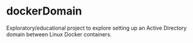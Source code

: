 # dockerDomain
Exploratory/educational project to explore setting up an Active Directory domain between Linux Docker containers. 
